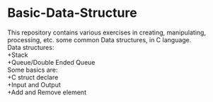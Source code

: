 # Basic-Data-Structure
This repository contains various exercises in creating, manipulating, processing, etc. some common Data structures, in C language.  
Data structures:<br/>
	+Stack<br/>
	+Queue/Double Ended Queue  
Some basics are:<br/>
	+C struct declare<br/>
	+Input and Output<br/>
	+Add and Remove element<br/>
